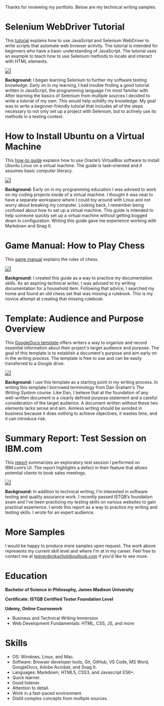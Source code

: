 Thanks for reviewing my portfolio. Below are my technical writing samples.

# Selenium WebDriver Tutorial

This [tutorial](https://github.com/Ted-V/portfolio/blob/main/resources/Selenium_JS_Tutorial/seleniumtut.md) explains how to use JavaScript and Selenium WebDriver to write scripts that automate web browser activity. The tutorial is intended for beginners who have a basic understanding of JavaScript. The tutorial uses an example to teach how to use Selenium methods to locate and interact with HTML elements.

<a href="https://github.com/Ted-V/portfolio/blob/main/resources/Selenium_JS_Tutorial/seleniumtut.md"><img src="resources/thumbnails/selenium_alt_graphic.png" style="box-shadow: 1px 1px 1px 1px grey;"/></a>

**Background:** I began learning Selenium to further my software testing knowledge. Early on in my learning, I had trouble finding a good tutorial written in JavaScript, the programming language I'm most familiar with. After learning the basics of Selenium from multiple sources I decided to write a tutorial of my own. This would help solidify my knowledge. My goal was to write a beginner-friendly tutorial that includes all of the steps necessary to not only set up a project with Selenium, but to actively use its methods in a testing context.

# How to Install Ubuntu on a Virtual Machine

This [how-to guide](https://github.com/Ted-V/portfolio/blob/main/resources/Ubuntu%20VM%20Guide/ubuntu_vm_installation_guide.md) explains how to use Oracle’s VirtualBox software to install Ubuntu Linux on a virtual machine. The guide is task-oriented and it assumes basic computer literacy.

<a href="https://github.com/Ted-V/portfolio/blob/main/resources/Ubuntu%20VM%20Guide/ubuntu_vm_installation_guide.md"><img src="resources/thumbnails/ubuntu_virtualbox_graphic.png" style="box-shadow: 1px 1px 1px 1px grey;"/></a>

**Background:** Early on in my programming education I was advised to work on my coding projects inside of a virtual machine. I thought it was neat to have a separate workspace where I could toy around with Linux and not worry about breaking my computer. Looking back, I remember being confused about how to set up a virtual machine. This guide is intended to help someone quickly set up a virtual machine without getting bogged down in configuration. Writing this guide gave me experience working with Markdown and Snag It.

# Game Manual: How to Play Chess

This [game manual](resources/Chess_Manual.pdf) explains the rules of chess.

<a href="resources/Chess_Manual.pdf"><img src="resources/thumbnails/chess_manual_graphic.png" style="box-shadow: 1px 1px 1px 1px grey;"/></a>

**Background:** I created this guide as a way to practice my documentation skills. As an aspiring technical writer, I was advised to try writing documentation for a household item. Following that advice, I searched my home and found an old chess set that was missing a rulebook. This is my novice attempt at creating that missing rulebook. 

# Template: Audience and Purpose Overview

This [GoogleDocs template](https://docs.google.com/document/d/1FrgzfyifFIkPSuOr0ERs_vaioVlgcjXrBJuEHpS2sq4/edit?usp=sharing) offers writers a way to organize and record essential information about their project's target audience and purpose. The goal of this template is to establish a document's purpose and aim early on in the writing process. The template is free to use and can be easily transferred to a Google drive. 

<a href="https://docs.google.com/document/d/1FrgzfyifFIkPSuOr0ERs_vaioVlgcjXrBJuEHpS2sq4/edit?usp=sharing"><img src="resources/thumbnails/template_graphic.png" style="box-shadow: 1px 1px 1px 1px grey;"/></a>

**Background:** I use this template as a starting point in my writing process. In writing this template I borrowed terminology from Dan Graham's *The Writing System* course. Like Dan, I believe that at the foundation of any well-written document is a clearly defined purpose statement and a careful consideration of the target audience. A document written without these two elements lacks sense and aim. Aimless writing should be avoided in business because it does nothing to achieve objectives, it wastes time, and it can introduce risk.

# Summary Report: Test Session on IBM.com

This [report](resources/ibm_exploratory_test_summary.pdf) summarizes an exploratory test session I performed on IBM.com’s UI. The report highlights a defect in their feature that allows potential clients to book sales meetings.

<a href="resources/ibm_exploratory_test_summary.pdf"><img src="resources/thumbnails/test_report_graphic.png" style="box-shadow: 1px 1px 1px 1px grey;"/></a>

**Background:** In addition to technical writing, I'm interested in software testing and quality assurance work. I recently passed ISTQB’s foundation exam and I've been practicing my testing skills on various websites to gain practical experience. I wrote this report as a way to practice my writing and testing skills. I wrote for an expert audience.

# More Samples
I would be happy to produce more samples upon request. The work above represents my current skill level and where I'm at in my career. Feel free to contact me at tedverdonkschot@outlook.com if you'd like to see more.

# Education
**Bachelor of Science in Philosophy, James Madison University**

**Certificate: ISTQB Certified Tester Foundation Level**

**Udemy, Online Coursework** 
- Business and Technical Writing Immersion
- Web Development Fundamentals: HTML, CSS, JS, and more

# Skills
- OS: Windows, Linux, and Mac.
- Software: Browser developer tools, Git, GitHub, VS Code, MS Word, GoogleDocs, Adobe Acrobat, and Snag It.
- Languages: Markdown, HTML5, CSS3, and Javascript ES6+.
- Quick learner.
- Good listener.
- Attention to detail.
- Work in a fast-paced environment.
- Distill complex concepts from multiple sources.
